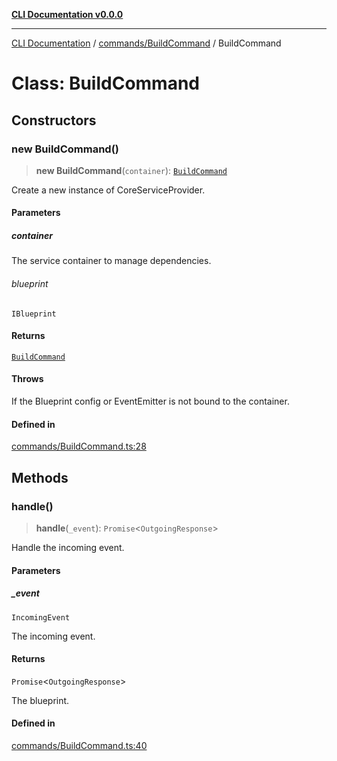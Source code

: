 [**CLI Documentation v0.0.0**](../../../README.md)

***

[CLI Documentation](../../../modules.md) / [commands/BuildCommand](../README.md) / BuildCommand

# Class: BuildCommand

## Constructors

### new BuildCommand()

> **new BuildCommand**(`container`): [`BuildCommand`](BuildCommand.md)

Create a new instance of CoreServiceProvider.

#### Parameters

##### container

The service container to manage dependencies.

###### blueprint

`IBlueprint`

#### Returns

[`BuildCommand`](BuildCommand.md)

#### Throws

If the Blueprint config or EventEmitter is not bound to the container.

#### Defined in

[commands/BuildCommand.ts:28](https://github.com/stonemjs/cli/blob/b2251afafa869f82f017c134bddb19013c7883b6/src/commands/BuildCommand.ts#L28)

## Methods

### handle()

> **handle**(`_event`): `Promise`\<`OutgoingResponse`\>

Handle the incoming event.

#### Parameters

##### \_event

`IncomingEvent`

The incoming event.

#### Returns

`Promise`\<`OutgoingResponse`\>

The blueprint.

#### Defined in

[commands/BuildCommand.ts:40](https://github.com/stonemjs/cli/blob/b2251afafa869f82f017c134bddb19013c7883b6/src/commands/BuildCommand.ts#L40)
